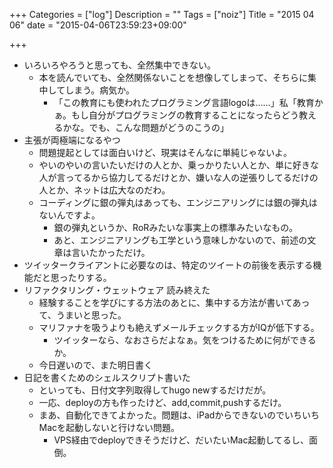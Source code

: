 +++
Categories = ["log"]
Description = ""
Tags = ["noiz"]
Title = "2015 04 06"
date = "2015-04-06T23:59:23+09:00"

+++
* いろいろやろうと思っても、全然集中できない。
    * 本を読んでいても、全然関係ないことを想像してしまって、そちらに集中してしまう。病気か。
	    * 「この教育にも使われたプログラミング言語logoは……」私「教育かぁ。もし自分がプログラミングの教育することになったらどう教えるかな。でも、こんな問題がどうのこうの」
* 主張が両極端になるやつ
	* 問題提起としては面白いけど、現実はそんなに単純じゃないよ。
	* やいのやいの言いたいだけの人とか、乗っかりたい人とか、単に好きな人が言ってるから協力してるだけとか、嫌いな人の逆張りしてるだけの人とか、ネットは広大なのだわ。
	* コーディングに銀の弾丸はあっても、エンジニアリングには銀の弾丸はないんですよ。
		* 銀の弾丸というか、RoRみたいな事実上の標準みたいなもの。
		* あと、エンジニアリングも工学という意味しかないので、前述の文章は言いたかっただけ。
* ツイッタークライアントに必要なのは、特定のツイートの前後を表示する機能だと思ったりする。
* リファクタリング・ウェットウェア 読み終えた
    * 経験することを学びにする方法のあとに、集中する方法が書いてあって、うまいと思った。
    * マリファナを吸うよりも絶えずメールチェックする方がIQが低下する。
	    * ツイッターなら、なおさらだよなぁ。気をつけるために何ができるか。
	* 今日遅いので、また明日書く
* 日記を書くためのシェルスクリプト書いた
	* といっても、日付文字列取得してhugo newするだけだが。
	* 一応、deployの方も作ったけど、add,commit,pushするだけ。
	* まあ、自動化できてよかった。問題は、iPadからできないのでいちいちMacを起動しないと行けない問題。
		* VPS経由でdeployできそうだけど、だいたいMac起動してるし、面倒。